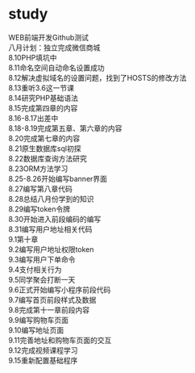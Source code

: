 # study
WEB前端开发Github测试</br>
八月计划：独立完成微信商城</br>
8.10PHP填坑中</br>
8.11命名空间自动命名设置成功</br>
8.12解决虚拟域名的设置问题，找到了HOSTS的修改方法</br>
8.13重听3.6这一节课</br>
8.14研究PHP基础语法</br>
8.15完成第四章的内容</br>
8.16-8.17出差中</br>
8.18-8.19完成第五章、第六章的内容</br>
8.20完成第七章的内容</br>
8.21原生数据库sql初探</br>
8.22数据库查询方法研究</br>
8.23ORM方法学习</br>
8.25-8.26开始编写banner界面</br>
8.27编写第八章代码</br>
8.28总结八月份学到的知识</br>
8.29编写token令牌</br>
8.30开始进入前段编码的编写</br>
8.31编写用户地址相关代码</br>
9.1第十章</br>
9.2编写用户地址权限token</br>
9.3编写用户下单命令</br>
9.4支付相关行为</br>
9.5同学聚会打断一天</br>
9.6正式开始编写小程序前段代码</br>
9.7编写首页前段样式及数据</br>
9.8完成第十一章前段内容</br>
9.9编写购物车页面</br>
9.10编写地址页面</br>
9.11完善地址和购物车页面的交互</br>
9.12完成视频课程学习</br>
9.15重新配置基础程序</br>
